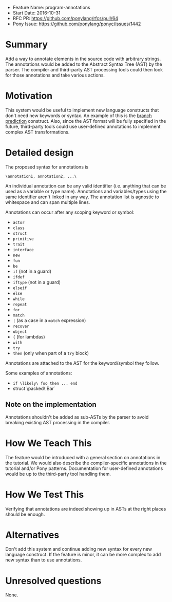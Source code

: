 - Feature Name: program-annotations
- Start Date: 2016-10-31
- RFC PR: https://github.com/ponylang/rfcs/pull/64
- Pony Issue: https://github.com/ponylang/ponyc/issues/1442

# Summary

Add a way to annotate elements in the source code with arbitrary strings. The annotations would be added to the Abstract Syntax Tree (AST) by the parser. The compiler and third-party AST processing tools could then look for those annotations and take various actions.

# Motivation

This system would be useful to implement new language constructs that don't need new keywords or syntax. An example of this is the [branch prediction](https://github.com/ponylang/rfcs/pull/44) construct. Also, since the AST format will be fully specified in the future, third-party tools could use user-defined annotations to implement complex AST transformations.

# Detailed design

The proposed syntax for annotations is

```text
\annotation1, annotation2, ...\
```

An individual annotation can be any valid identifier (i.e. anything that can be used as a variable or type name). Annotations and variables/types using the same identifier aren't linked in any way. The annotation list is agnostic to whitespace and can span multiple lines.

Annotations can occur after any scoping keyword or symbol:

- `actor`
- `class`
- `struct`
- `primitive`
- `trait`
- `interface`
- `new`
- `fun`
- `be`
- `if` (not in a guard)
- `ifdef`
- `iftype` (not in a guard)
- `elseif`
- `else`
- `while`
- `repeat`
- `for`
- `match`
- `|` (as a case in a `match` expression)
- `recover`
- `object`
- `{` (for lambdas)
- `with`
- `try`
- `then` (only when part of a `try` block)

Annotations are attached to the AST for the keyword/symbol they follow. 

Some examples of annotations:

- `if \likely\ foo then ... end`
- struct \packed\ Bar`

## Note on the implementation

Annotations shouldn't be added as sub-ASTs by the parser to avoid breaking existing AST processing in the compiler.

# How We Teach This

The feature would be introduced with a general section on annotations in the tutorial. We would also describe the compiler-specific annotations in the tutorial and/or Pony patterns. Documentation for user-defined annotations would be up to the third-party tool handling them.

# How We Test This

Verifying that annotations are indeed showing up in ASTs at the right places should be enough.

# Alternatives

Don't add this system and continue adding new syntax for every new language construct. If the feature is minor, it can be more complex to add new syntax than to use annotations.

# Unresolved questions

None.
